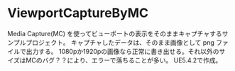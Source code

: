 # ViewportCaptureByMC

 Media Capture(MC) を使ってビューポートの表示をそのままキャプチャするサンプルプロジェクト。
キャプチャしたデータは、そのまま画像として png ファイルで出力する。
1080pか1920pの画像なら正常に書き出せる。それ以外のサイズはMCのバグ？？により、エラーで落ちることが多い。
UE5.4.2で作成。
